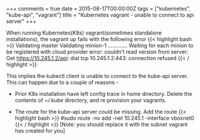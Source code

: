 +++
comments = true
date = 2015-08-17T00:00:00Z
tags = ["kubernetes", "kube-api", "vagrant"]
title = "Kubernetes vagrant - unable to connect to api server"
+++

When running Kubernetes(K8s) vagrant(sometimes standalone installations), the vagrant up fails with the following error
{{< highlight bash >}}
Validating master
Validating minion-1
.............
Waiting for each minion to be registered with cloud provider
error: couldn't read version from server: Get https://10.245.1.2/api: dial tcp 10.245.1.2:443: connection refused
{{< / highlight >}}

This implies the kubectl client is unable to connect to the kube-api server.
This can happen due to a couple of reasons -

- Prior K8s installation have left config trace in home directory. Delete the contents of *~/.kube* directory, and re provision
  your vagrants.

- The route for the kube-api server could be missing. Add the route
{{< highlight bash >}}
#sudo route -nv add -net 10.245.1 -interface vboxnet0
{{< / highlight >}}
[Note: you should replace it with the subnet vagrant has created for you]
